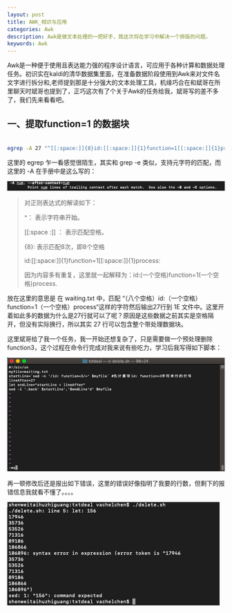 ```yaml
---
layout: post
title: AWK_相识与应用
categories: Awk
description: Awk是做文本处理的一把好手，我这次将在学习中解决一个排版的问题。
keywords: Awk
---
```


Awk是一种便于使用且表达能力强的程序设计语言，可应用于各种计算和数据处理任务。初识实在kaldi的清华数据集里面，在准备数据阶段使用到Awk来对文件名文字进行拆分和,老师提到那是十分强大的文本处理工具，机缘巧合在和斌哥在所里聊天时斌哥也提到了，正巧这次有了个关于Awk的任务给我，斌哥写的差不多了，我们先来看看吧。


## 一、提取function=1 的数据块

```sh

egrep -A 27 "^[[:space:]]{8}id:[[:space:]]{1}function=1[[:space:]]{1}process" waiting.txt > 1E

```
这里的 egrep 乍一看感觉很陌生，其实和 grep -e 类似，支持元字符的匹配，而这里的 -A 在手册中是这么写的：

![egrepa](/images/blog/egrepa.png)

> 对正则表达式的解读如下：
> 
> ^： 表示字符串开始。
> 
> [[:space :]] ： 表示匹配空格。
> 
> {8}:  表示匹配8次，即8个空格
> 
> id:[[:space:]]{1}function=1[[:space:]]{1}process:  
> 
> 因为内容多有重复，这里就一起解释为：id:(一个空格)function=1(一个空格)process.
> 

放在这里的意思是 在 waiting.txt 中，匹配 “（八个空格）id:（一个空格）function=1（一个空格）process“这样的字符然后输出27行到 1E 文件中。这里开着如此多的数据为什么是27行就可以了呢？原因是这些数据之前其实是空格隔开，但没有实际换行，所以其实 27 行可以包含整个带处理数据块。

这里斌哥给了我一个任务，我一开始还想复杂了，只是需要做一个预处理删除function3，这个过程在命令行完成对我来说有些吃力，学习后我写得如下脚本：

![sedn](/images/blog/sedn.png)

再一顿修改后还是报出如下错误，这里的错误好像指明了我要的行数，但剩下的报错信息我就看不懂了。。。。

![sednw](/images/blog/sednw.png)


